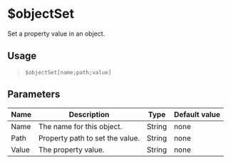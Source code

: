 # $objectSet
Set a property value in an object.
## Usage
> `$objectSet[name;path;value]`
## Parameters
| Name  |           Description           |  Type  | Default value |
|-------|---------------------------------|--------|---------------|
| Name  | The name for this object.       | String | none          |
| Path  | Property path to set the value. | String | none          |
| Value | The property value.             | String | none          |
